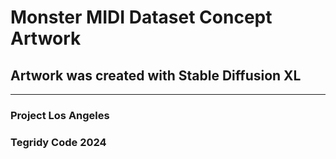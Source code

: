 # Monster MIDI Dataset Concept Artwork

## Artwork was created with Stable Diffusion XL

***

### Project Los Angeles
### Tegridy Code 2024
